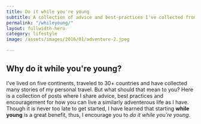 ```yaml
---
title: Do it while you're young
subtitle: A collection of advice and best-practices I've collected from years of experience.
permalink: "/whileyoung/"
layout: fullwidth-hero
category: lifestyle
image: /assets/images/2016/01/adventure-2.jpeg

---
```


## Why do it while you're young?

I’ve lived on five continents, traveled to 30+ countries and have collected many stories of my personal travel. But what should that mean to you? Here is a collection of posts where I share advice, best practices and encouragement for how you can live a similarly adventerous life as I have. Though it is never too late to get started, I have learned that starting **while young** is a great benefit, thus, I encourage you to *do it while you’re young.*

